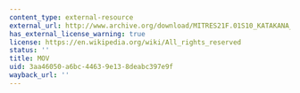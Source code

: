 ```yaml
---
content_type: external-resource
external_url: http://www.archive.org/download/MITRES21F.01S10_KATAKANA_EXERCISES/4b12.mov
has_external_license_warning: true
license: https://en.wikipedia.org/wiki/All_rights_reserved
status: ''
title: MOV
uid: 3aa46050-a6bc-4463-9e13-8deabc397e9f
wayback_url: ''
---
```

